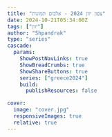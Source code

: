 ```yaml
---
title: "צפון יוון 2024 - אלבום תמונות"
date: 2024-10-21T05:34:00Z
tags: ["יוון"]
author: "Shpandrak"
type: "series"
cascade:
  params:
    ShowPostNavLinks: true
    ShowBreadCrumbs: true
    ShowShareButtons: true
    series: ["greece2024"]
    build:
      publishResources: false

cover:
  image: "cover.jpg"
  responsiveImages: true
  relative: true
---
```

